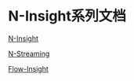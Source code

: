 # N-Insight系列文档
[N-Insight](./N-Insight/README.md)

[N-Streaming](./N-Streaming/README.md)

[Flow-Insight](./Flow-Insight/README.md)

